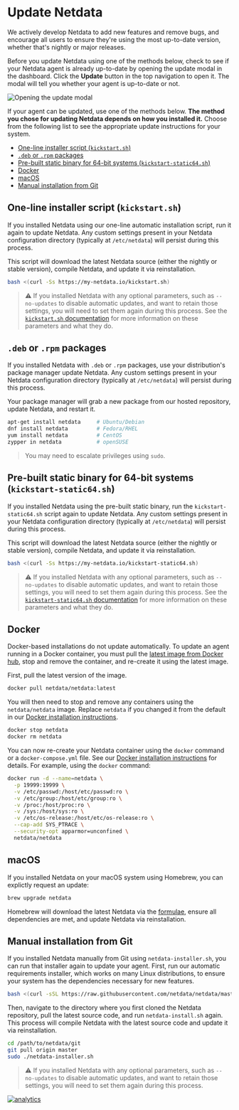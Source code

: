 <!--
---
title: "Update Netdata"
description: "We actively develop Netdata to add new features and remove bugs. Here's how to stay up-to-date with the 
latest nightly or major releases."
date: 2020-03-12
custom_edit_url: https://github.com/netdata/netdata/edit/master/packaging/installer/UPDATE.md
---
-->

# Update Netdata

We actively develop Netdata to add new features and remove bugs, and encourage all users to ensure they're using the
most up-to-date version, whether that's nightly or major releases.

Before you update Netdata using one of the methods below, check to see if your Netdata agent is already up-to-date by
opening the update modal in the dashboard. Click the **Update** button in the top navigation to open it. The modal will
tell you whether your agent is up-to-date or not.

![Opening the update
modal](https://user-images.githubusercontent.com/1153921/76559153-d5cced00-645b-11ea-8dcd-893f8d16f7a8.gif)

If your agent can be updated, use one of the methods below. **The method you chose for updating Netdata depends on how
you installed it.** Choose from the following list to see the appropriate update instructions for your system.

-   [One-line installer script (`kickstart.sh`)](#one-line-installer-script-kickstartsh)
-   [`.deb` or `.rpm` packages](#deb-or-rpm-packages)
-   [Pre-built static binary for 64-bit systems
    (`kickstart-static64.sh`)](#pre-built-static-binary-for-64-bit-systems-kickstart-static64sh)
-   [Docker](#docker)
-   [macOS](#macos)
-   [Manual installation from Git](#manual-installation-from-git)

## One-line installer script (`kickstart.sh`)

If you installed Netdata using our one-line automatic installation script, run it again to update Netdata. Any custom
settings present in your Netdata configuration directory (typically at `/etc/netdata`) will persist during this process.

This script will download the latest Netdata source (either the nightly or stable version), compile Netdata, and update
it via reinstallation.

```bash
bash <(curl -Ss https://my-netdata.io/kickstart.sh)
```

> ⚠️ If you installed Netdata with any optional parameters, such as `--no-updates` to disable automatic updates, and
> want to retain those settings, you will need to set them again during this process. See the [`kickstart.sh`
> documentation](methods/kickstart.md#optional-parameters-to-alter-your-installation) for more information on these
> parameters and what they do.

## `.deb` or `.rpm` packages

If you installed Netdata with `.deb` or `.rpm` packages, use your distribution's package manager update Netdata. Any
custom settings present in your Netdata configuration directory (typically at `/etc/netdata`) will persist during this
process.

Your package manager will grab a new package from our hosted repository, update Netdata, and restart it.

```bash
apt-get install netdata     # Ubuntu/Debian
dnf install netdata         # Fedora/RHEL
yum install netdata         # CentOS
zypper in netdata           # openSUSE
```

> You may need to escalate privileges using `sudo`.

## Pre-built static binary for 64-bit systems (`kickstart-static64.sh`)

If you installed Netdata using the pre-built static binary, run the `kickstart-static64.sh` script again to update
Netdata. Any custom settings present in your Netdata configuration directory (typically at `/etc/netdata`) will persist
during this process.

This script will download the latest Netdata source (either the nightly or stable version), compile Netdata, and update
it via reinstallation.

```bash
bash <(curl -Ss https://my-netdata.io/kickstart-static64.sh)
```

> ⚠️ If you installed Netdata with any optional parameters, such as `--no-updates` to disable automatic updates, and
> want to retain those settings, you will need to set them again during this process. See the [`kickstart-static64.sh`
> documentation](methods/kickstart-64.md#optional-parameters-to-alter-your-installation) for more information on these
> parameters and what they do.

## Docker

Docker-based installations do not update automatically. To update an agent running in a Docker container, you must pull
the [latest image from Docker hub](https://hub.docker.com/r/netdata/netdata), stop and remove the container, and
re-create it using the latest image.

First, pull the latest version of the image.

```bash
docker pull netdata/netdata:latest
```

You will then need to stop and remove any containers using the `netdata/netdata` image. Replace `netdata` if you changed
it from the default in our [Docker installation instructions](../docker/README.md#run-netdata-with-the-docker-command).

```bash
docker stop netdata
docker rm netdata
```

You can now re-create your Netdata container using the `docker` command or a `docker-compose.yml` file. See our [Docker
installation instructions](../docker/README.md#run-netdata-with-the-docker-command) for details. For example, using the
`docker` command:

```bash
docker run -d --name=netdata \
  -p 19999:19999 \
  -v /etc/passwd:/host/etc/passwd:ro \
  -v /etc/group:/host/etc/group:ro \
  -v /proc:/host/proc:ro \
  -v /sys:/host/sys:ro \
  -v /etc/os-release:/host/etc/os-release:ro \
  --cap-add SYS_PTRACE \
  --security-opt apparmor=unconfined \
  netdata/netdata
```

## macOS

If you installed Netdata on your macOS system using Homebrew, you can explictly request an update:

```bash
brew upgrade netdata
```

Homebrew will download the latest Netdata via the
[formulae](https://github.com/Homebrew/homebrew-core/blob/master/Formula/netdata.rb), ensure all dependencies are met,
and update Netdata via reinstallation.

## Manual installation from Git

If you installed Netdata manually from Git using `netdata-installer.sh`, you can run that installer again to update your
agent. First, run our automatic requirements installer, which works on many Linux distributions, to ensure your system
has the dependencies necessary for new features.

```bash
bash <(curl -sSL https://raw.githubusercontent.com/netdata/netdata/master/packaging/installer/install-required-packages.sh)
```

Then, navigate to the directory where you first cloned the Netdata repository, pull the latest source code, and run
`netdata-install.sh` again. This process will compile Netdata with the latest source code and update it via
reinstallation. 

```bash
cd /path/to/netdata/git
git pull origin master
sudo ./netdata-installer.sh
```

> ⚠️ If you installed Netdata with any optional parameters, such as `--no-updates` to disable automatic updates, and
> want to retain those settings, you will need to set them again during this process.

[![analytics](https://www.google-analytics.com/collect?v=1&aip=1&t=pageview&_s=1&ds=github&dr=https%3A%2F%2Fgithub.com%2Fnetdata%2Fnetdata&dl=https%3A%2F%2Fmy-netdata.io%2Fgithub%2Finstaller%2FUPDATE&_u=MAC~&cid=5792dfd7-8dc4-476b-af31-da2fdb9f93d2&tid=UA-64295674-3)](<>)
